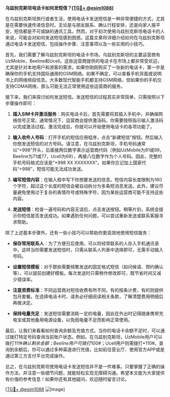 **乌兹别克斯坦电话卡如何发短信？[[TG💪+ @esim1088](https://t.me/s/esim1088)]**

在乌兹别克斯坦旅行或者生活，使用电话卡发送短信是一种非常便捷的方式，尤其是在需要快速传递信息时。无论是与朋友联系、确认行程安排，还是向家人报平安，短信都是不可或缺的通讯工具。然而，对于初次使用乌兹别克斯坦电话卡的人来说，可能会对如何发送短信感到困惑。这篇文章将详细介绍如何在乌兹别克斯坦通过电话卡发送短信，包括操作步骤、注意事项以及一些实用的小技巧。

首先，我们需要了解乌兹别克斯坦的电话卡市场。乌兹别克斯坦的主要运营商有UzMobile、Beeline和Ucell。这些运营商提供的电话卡在市场上都非常受欢迎，尤其是针对本地用户和游客的需求。如果你刚刚购买了一张新的电话卡，第一步是确保你的手机支持国际通用的GSM网络。如果不确定，可以查看手机背面或说明书上的网络频段信息。大多数现代智能手机都支持GSM网络，但如果你的手机仅支持CDMA网络，那么可能无法正常使用这些运营商的服务。

接下来，我们来探讨如何发送短信。发送短信的过程其实非常简单，只需按照以下步骤操作即可：

1. **插入SIM卡并激活服务**：购买电话卡后，首先需要将其插入手机中，并确保网络信号正常。通常情况下，运营商会提供激活码，你需要按照指示输入激活码以完成激活过程。激活完成后，你就可以开始使用电话卡的各项功能了。

2. **输入收件人号码**：打开手机的短信应用程序，点击“新建短信”按钮。然后输入你想发送短信的对方号码。请注意，在乌兹别克斯坦，手机号码通常以“+998”开头，后面接两位数字表示运营商代码（例如UzMobile为91或99，Beeline为71或77，Ucell为69），再接八位数字作为个人号码。因此，完整的手机号码格式应该是“+998 XX XXXXXXX”。如果你忘记加上国家代码“+998”，短信可能无法成功发送。

3. **编写短信内容**：在输入框中写下你想要发送的信息。短信内容长度限制为160个字符，超过这个长度的短信会被自动拆分为多条短消息发送。此外，建议尽量避免使用过于复杂的表情符号或特殊字符，因为某些运营商可能不支持这些内容。

4. **发送短信**：检查一遍号码和内容无误后，点击发送按钮。稍等片刻，系统会提示你短信是否发送成功。如果遇到任何问题，可以尝试重新发送或联系客服寻求帮助。

除了上述基本步骤外，还有一些小技巧可以帮助你更高效地使用短信服务：

- **保存常用联系人**：为了方便日后使用，可以将经常联系的人存入手机通讯录中。这样当你需要发送短信时，只需从联系人列表中选择即可，无需手动输入号码。
  
- **设置短信模板**：对于那些需要频繁发送的固定格式短信（如问候语、预约确认等），可以提前创建好模板。每次发送时只需稍作修改即可，既节省时间又减少错误率。

- **注意资费标准**：不同运营商对短信收费有所不同，有的按条计费，有的则提供包月套餐。在选择电话卡时，请务必仔细阅读相关条款，了解清楚费用明细后再做决定。

- **保持电量充足**：发送短信需要消耗一定的电量，因此在外出时记得随身携带充电宝或其他备用电源设备，以免因电量不足而影响正常使用。

最后，让我们来看看如何查询余额及充值方式。当你的电话卡余额不足时，可以通过拨打特定号码查询当前账户状态。例如，在乌兹别克斯坦，UzMobile用户可以拨打*111#确认剩余金额；Beeline用户可拨打*100#；Ucell用户则需拨打*110#。查询到余额后，你可以通过多种渠道进行充值，比如前往营业厅、使用官方APP或是通过第三方支付平台完成操作。

总之，在乌兹别克斯坦使用电话卡发送短信并不是一件难事。只要掌握了正确的操作方法，并注意一些细节问题，就能轻松实现无障碍沟通。希望本文能为大家提供有价值的参考信息！如果你还有其他疑问，欢迎随时留言讨论。

[[TG💪+ @esim1088](https://t.me/s/esim1088) ![Image](https://i.postimg.cc/4NQfJmqS/Snipaste-2025-05-13-00-14-12.png)]